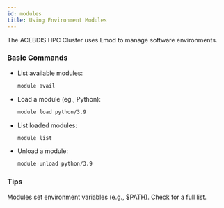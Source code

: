 ```yaml
---
id: modules
title: Using Environment Modules
---
```


The ACEBDIS HPC Cluster uses Lmod to manage software environments.

### Basic Commands
- List available modules:
  ```bash
  module avail

- Load a module (eg., Python):
   ```bash
   module load python/3.9

- List loaded modules:
   ```bash
   module list

- Unload a module:
    ```bash
    module unload python/3.9

### Tips
Modules set environment variables (e.g., $PATH).
Check for a full list.